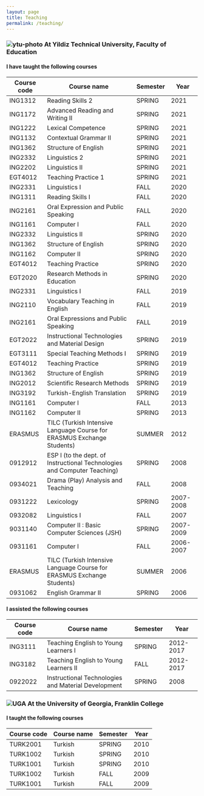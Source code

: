 ```yaml
---
layout: page
title: Teaching
permalink: /teaching/
---
```

### ![ytu-photo] **At Yildiz Technical University, Faculty of Education**

#### I have taught the following courses

Course code|Course name|Semester|Year
-----------|-----------|--------|----
ING1312|Reading Skills 2|SPRING|2021
ING1172|Advanced Reading and Writing II|SPRING|2021
ING1222|Lexical Competence|SPRING|2021
ING1132|Contextual Grammar II|SPRING|2021
ING1362|Structure of English|SPRING|2021
ING2332|Linguistics 2|SPRING|2021
ING2202|Linguistics II|SPRING|2021
EGT4012|Teaching Practice 1|SPRING|2021  
ING2331|Linguistics I|FALL|2020
ING1311|Reading Skills I|FALL|2020
ING2161|Oral Expression and Public Speaking|FALL|2020
ING1161|Computer I|FALL|2020
ING2332|Linguistics II|SPRING|2020
ING1362|Structure of English|SPRING|2020
ING1162|Computer II|SPRING|2020
EGT4012|Teaching Practice|SPRING|2020
EGT2020|Research Methods in Education|SPRING|2020
ING2331|Linguistics I|FALL|2019
ING2110|Vocabulary Teaching in English|FALL|2019
ING2161|Oral Expressions and Public Speaking|FALL|2019
EGT2022|Instructional Technologies and Material Design|SPRING|2019
EGT3111|Special Teaching Methods I|SPRING|2019
EGT4012|Teaching Practice|SPRING|2019
ING1362|Structure of English|SPRING|2019
ING2012|Scientific Research Methods|SPRING|2019
ING3192|Turkish-English Translation|SPRING|2019
ING1161|Computer I|FALL|2013
ING1162|Computer II|SPRING|2013
ERASMUS|TILC (Turkish Intensive Language Course for ERASMUS Exchange Students)|SUMMER|2012
0912912|ESP I (to the dept. of Instructional Technologies and Computer Teaching)|SPRING|2008
0934021|Drama (Play) Analysis and Teaching|FALL|2008
0931222|Lexicology|SPRING|2007-2008
0932082|Linguistics I|FALL|2007
9031140|Computer II : Basic Computer Sciences (JSH)|SPRING|2007-2009
0931161|Computer I|FALL|2006-2007
ERASMUS|TILC (Turkish Intensive Language Course for ERASMUS Exchange Students)|SUMMER|2006
0931062|English Grammar II|SPRING|2006

#### I assisted the following courses

Course code|Course name|Semester|Year
-----------|-----------|--------|----
ING3111|Teaching English to Young Learners I|SPRING|2012-2017
ING3182|Teaching English to Young Learners II|FALL|2012-2017
0922022|Instructional Technologies and Material Development|SPRING|2008

### ![UGA][uga-photo] **At the University of Georgia, Franklin College**

#### I taught the following courses

Course code|Course name|Semester|Year
-----------|-----------|--------|----
TURK2001|Turkish|SPRING|2010
TURK1002|Turkish|SPRING|2010
TURK1001|Turkish|SPRING|2010
TURK1002|Turkish|FALL|2009
TURK1001|Turkish|FALL|2009

[ytu-photo]: ../pics/ytu-logo.png "Yildiz Technical University"
[uga-photo]: ../pics/uga-logo.png "University of Georgia"
